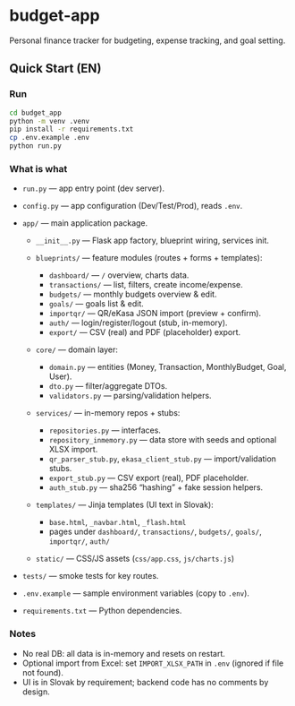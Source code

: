 # budget-app
Personal finance tracker for budgeting, expense tracking, and goal setting.

## Quick Start (EN)

### Run
```bash
cd budget_app
python -m venv .venv
pip install -r requirements.txt
cp .env.example .env
python run.py
````

### What is what

* `run.py` — app entry point (dev server).
* `config.py` — app configuration (Dev/Test/Prod), reads `.env`.
* `app/` — main application package.

  * `__init__.py` — Flask app factory, blueprint wiring, services init.
  * `blueprints/` — feature modules (routes + forms + templates):

    * `dashboard/` — `/` overview, charts data.
    * `transactions/` — list, filters, create income/expense.
    * `budgets/` — monthly budgets overview & edit.
    * `goals/` — goals list & edit.
    * `importqr/` — QR/eKasa JSON import (preview + confirm).
    * `auth/` — login/register/logout (stub, in-memory).
    * `export/` — CSV (real) and PDF (placeholder) export.
  * `core/` — domain layer:

    * `domain.py` — entities (Money, Transaction, MonthlyBudget, Goal, User).
    * `dto.py` — filter/aggregate DTOs.
    * `validators.py` — parsing/validation helpers.
  * `services/` — in-memory repos + stubs:

    * `repositories.py` — interfaces.
    * `repository_inmemory.py` — data store with seeds and optional XLSX import.
    * `qr_parser_stub.py`, `ekasa_client_stub.py` — import/validation stubs.
    * `export_stub.py` — CSV export (real), PDF placeholder.
    * `auth_stub.py` — sha256 “hashing” + fake session helpers.
  * `templates/` — Jinja templates (UI text in Slovak):

    * `base.html`, `_navbar.html`, `_flash.html`
    * pages under `dashboard/`, `transactions/`, `budgets/`, `goals/`, `importqr/`, `auth/`
  * `static/` — CSS/JS assets (`css/app.css`, `js/charts.js`)
* `tests/` — smoke tests for key routes.
* `.env.example` — sample environment variables (copy to `.env`).
* `requirements.txt` — Python dependencies.

### Notes

* No real DB: all data is in-memory and resets on restart.
* Optional import from Excel: set `IMPORT_XLSX_PATH` in `.env` (ignored if file not found).
* UI is in Slovak by requirement; backend code has no comments by design.

